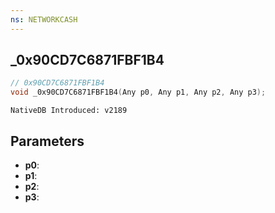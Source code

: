 ```yaml
---
ns: NETWORKCASH
---
```

## _0x90CD7C6871FBF1B4

```c
// 0x90CD7C6871FBF1B4
void _0x90CD7C6871FBF1B4(Any p0, Any p1, Any p2, Any p3);
```

```
NativeDB Introduced: v2189
```

## Parameters
* **p0**:
* **p1**:
* **p2**:
* **p3**:
